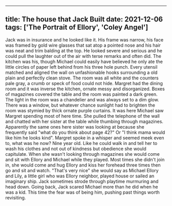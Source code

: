 
---
title: The house that Jack Built
date: 2021-12-06
tags: ['The Portrait of Ellory', 'Coley Angel']
---

Jack was in insurance and he looked like it. His frame was narrow, his face was framed by gold wire glasses that sat atop a pointed nose and his hair was neat and trim balding at the top. He looked severe and serious and he could pull the laughter out of the air with terse remarks and often did. The kitchen was his, though Michael could easily have believed he only ate the little circles of paper left behind from his three hole punch. Every utensil matched and aligned the wall on unfashionable hooks surrounding a old plain and perfectly clean stove. The room was all white and the counters pale gray, a crumb or speck of food could not hide. Margret had the dining room and it was inverse the kitchen, ornate messy and disorganized. Boxes of magazines covered the table and the room was painted a dark green. The light in the room was a chandelier and was always set to a dim glow. There was a window, but whatever chance sunlight had to brighten the room was stymied by thick ornate purple curtains. It was here Michael saw Margret spending most of here time. She pulled the telephone of the wall and chatted with her sister at the table while thumbing through magazines. Apparently the same ones here sister was looking at because she frequently said "what do you think about page 42?" Or "I think mama would like him he looks kind". Margret spoke in a whisper and seemed meek even to, what was he now? Nine year old. Like he could walk in and tell her to wash his clothes and not out of kindness but obedience she would capitulate. When she wasn't looking through magazines she would come and sit with Ellory and Michael while they played. Most times she didn't join in, she would come and hug Ellory and kiss her forehead three times then go and sit and watch. "That's very nice" she would say as Michael Ellory and Lily, a little girl who was Ellory neighbor, played house or sailed an imaginary ship. Jack sometimes strode through playtime murmuring and head down. Going back, Jack scared Michael more than he did when he was a kid. This time the fear was of being him, pushing past things worth revisiting.
